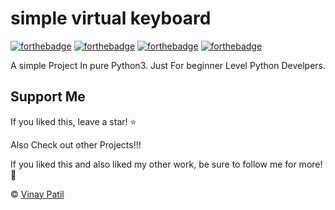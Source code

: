 # simple virtual keyboard
[![forthebadge](https://forthebadge.com/images/badges/made-with-python.svg)](https://forthebadge.com) [![forthebadge](https://forthebadge.com/images/badges/for-you.svg)](https://forthebadge.com) [![forthebadge](https://forthebadge.com/images/badges/ctrl-c-ctrl-v.svg)](https://forthebadge.com)  [![forthebadge](https://forthebadge.com/images/badges/powered-by-overtime.svg)](https://forthebadge.com)

A simple Project In pure Python3.
Just For beginner Level Python Develpers.

## Support Me
If you liked this, leave a star! :star:

Also Check out other Projects!!!

If you liked this and also liked my other work, be sure to follow me for more! :slightly_smiling_face:


© [Vinay Patil](https://engineervinay.github.io/)
